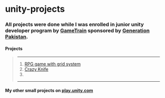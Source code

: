 # unity-projects
### All projects were done while I was enrolled in junior unity developer program by [GameTrain](https://www.gametrain.org/) sponsored by [Generation Pakistan](https://pakistan.generation.org/).

#### **Projects**
> ______________________________________________________________________________________________________________________________________________
> 1. [RPG game with grid system](https://play.unity.com/mg/other/builds-00-4)
> 2. [Crazy Knife]()
> 3.
> ______________________________________________________________________________________________________________________________________________


#### My other small projects on [play.unity.com](https://play.unity.com/u/lemesherry)
